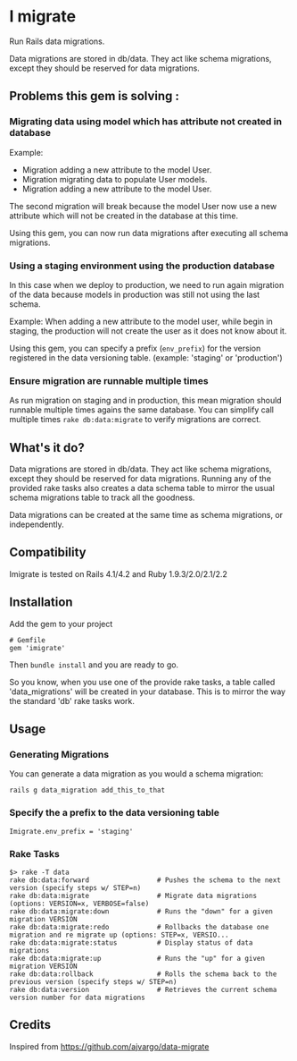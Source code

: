 I migrate
====

Run Rails data migrations.

Data migrations are stored in db/data. They act like schema
migrations, except they should be reserved for data migrations.

Problems this gem is solving :
----------------------

### Migrating data using model which has attribute not created in database

Example:

* Migration adding a new attribute to the model User.
* Migration migrating data to populate User models.
* Migration adding a new attribute to the model User.

The second migration will break because the model User now use a new attribute
which will not be created in the database at this time.

Using this gem, you can now run data migrations after executing all schema migrations.

### Using a staging environment using the production database

In this case when we deploy to production, we need to run again migration
of the data because models in production was still not using the last schema.

Example:
 When adding a new attribute to the model user, while begin in staging,
 the production will not create the user as it does not know about it.

Using this gem, you can specify a prefix (`env_prefix`) for the version registered in
the data versioning table. (example: 'staging' or 'production')

### Ensure migration are runnable multiple times

As run migration on staging and in production, this mean migration should
runnable multiple times agains the same database. You can simplify call multiple
times `rake db:data:migrate` to verify migrations are correct.


What's it do?
-------------

Data migrations are stored in db/data. They act like schema
migrations, except they should be reserved for data migrations.
Running any of the provided rake tasks also
creates a data schema table to mirror the usual schema migrations
table to track all the goodness.

Data migrations can be created at the same time as schema migrations,
or independently.

Compatibility
--------------------

Imigrate is tested on Rails 4.1/4.2 and Ruby 1.9.3/2.0/2.1/2.2

Installation
------------
Add the gem to your project

    # Gemfile
    gem 'imigrate'

Then `bundle install` and you are ready to go.

So you know, when you use one of the provide rake tasks, a table
called 'data_migrations' will be created in your database. This
is to mirror the way the standard 'db' rake tasks work.

Usage
-----

### Generating Migrations

You can generate a data migration as you would a schema migration:

    rails g data_migration add_this_to_that

### Specify the a prefix to the data versioning table

    Imigrate.env_prefix = 'staging'

### Rake Tasks

    $> rake -T data
    rake db:data:forward                 # Pushes the schema to the next version (specify steps w/ STEP=n)
    rake db:data:migrate                 # Migrate data migrations (options: VERSION=x, VERBOSE=false)
    rake db:data:migrate:down            # Runs the "down" for a given migration VERSION
    rake db:data:migrate:redo            # Rollbacks the database one migration and re migrate up (options: STEP=x, VERSIO...
    rake db:data:migrate:status          # Display status of data migrations
    rake db:data:migrate:up              # Runs the "up" for a given migration VERSION
    rake db:data:rollback                # Rolls the schema back to the previous version (specify steps w/ STEP=n)
    rake db:data:version                 # Retrieves the current schema version number for data migrations


Credits
-------

Inspired from https://github.com/ajvargo/data-migrate

